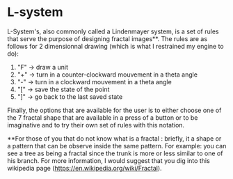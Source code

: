# L-system

L-System's, also commonly called a Lindenmayer system, is a set of rules that serve the purpose of designing fractal images**. The rules are as follows for 2 dimensionnal drawing (which is what I restrained my engine to do):

 1) "F" -> draw a unit <br> 
 2) "+" -> turn in a counter-clockward mouvement in a theta angle<br> 
 3) "-" -> turn in a clockward mouvement in a theta angle<br> 
 3) "[" -> save the state of the point<br> 
 4) "]" -> go back to the last saved state<br> 

Finally, the options that are available for the user is to either choose one of the 7 fractal shape that are available in a press of a button or to be imaginative and to try their own set of rules with this notation.



**For those of you that do not know what is a fractal : briefly, it a shape or a pattern that can be observe inside the same pattern.
For example: you can see a tree as being a fractal since the trunk is more or less similar to one of his branch. For more information, I would suggest that you dig into this wikipedia page (<a href="https://en.wikipedia.org/wiki/Fractal">https://en.wikipedia.org/wiki/Fractal</a>).
